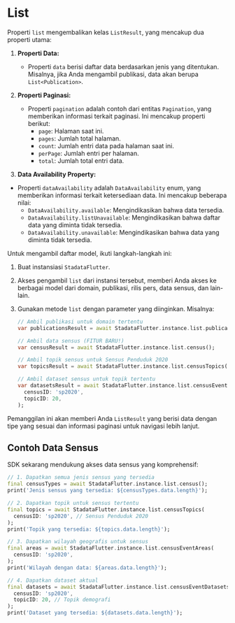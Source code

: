 # List

Properti `list` mengembalikan kelas `ListResult`, yang mencakup dua properti utama:

1. **Properti Data:**

   - Properti `data` berisi daftar data berdasarkan jenis yang ditentukan. Misalnya, jika Anda mengambil publikasi, data akan berupa `List<Publication>`.

2. **Properti Paginasi:**

   - Properti `pagination` adalah contoh dari entitas `Pagination`, yang memberikan informasi terkait paginasi. Ini mencakup properti berikut:
     - `page`: Halaman saat ini.
     - `pages`: Jumlah total halaman.
     - `count`: Jumlah entri data pada halaman saat ini.
     - `perPage`: Jumlah entri per halaman.
     - `total`: Jumlah total entri data.

3. **Data Availability Property:**

- Properti `dataAvailability` adalah `DataAvailability` enum, yang memberikan informasi terkait ketersediaan data. Ini mencakup beberapa nilai:
  - `DataAvailability.available`: Mengindikasikan bahwa data tersedia.
  - `DataAvailability.listUnavailable`: Mengindikasikan bahwa daftar data yang diminta tidak tersedia.
  - `DataAvailability.unavailable`: Mengindikasikan bahwa data yang diminta tidak tersedia.

Untuk mengambil daftar model, ikuti langkah-langkah ini:

1. Buat instansiasi `StadataFlutter`.

2. Akses pengambil `list` dari instansi tersebut, memberi Anda akses ke berbagai model dari domain, publikasi, rilis pers, data sensus, dan lain-lain.

3. Gunakan metode `list` dengan parameter yang diinginkan. Misalnya:

   ```dart
   // Ambil publikasi untuk domain tertentu
   var publicationsResult = await StadataFlutter.instance.list.publications(domain: '7200');
   
   // Ambil data sensus (FITUR BARU!)
   var censusResult = await StadataFlutter.instance.list.census();
   
   // Ambil topik sensus untuk Sensus Penduduk 2020
   var topicsResult = await StadataFlutter.instance.list.censusTopics(censusID: 'sp2020');
   
   // Ambil dataset sensus untuk topik tertentu
   var datasetsResult = await StadataFlutter.instance.list.censusEventDatasets(
     censusID: 'sp2020',
     topicID: 20,
   );
   ```

Pemanggilan ini akan memberi Anda `ListResult` yang berisi data dengan tipe yang sesuai dan informasi paginasi untuk navigasi lebih lanjut.

## Contoh Data Sensus

SDK sekarang mendukung akses data sensus yang komprehensif:

```dart
// 1. Dapatkan semua jenis sensus yang tersedia
final censusTypes = await StadataFlutter.instance.list.census();
print('Jenis sensus yang tersedia: ${censusTypes.data.length}');

// 2. Dapatkan topik untuk sensus tertentu
final topics = await StadataFlutter.instance.list.censusTopics(
  censusID: 'sp2020', // Sensus Penduduk 2020
);
print('Topik yang tersedia: ${topics.data.length}');

// 3. Dapatkan wilayah geografis untuk sensus
final areas = await StadataFlutter.instance.list.censusEventAreas(
  censusID: 'sp2020',
);
print('Wilayah dengan data: ${areas.data.length}');

// 4. Dapatkan dataset aktual
final datasets = await StadataFlutter.instance.list.censusEventDatasets(
  censusID: 'sp2020',
  topicID: 20, // Topik demografi
);
print('Dataset yang tersedia: ${datasets.data.length}');
```
